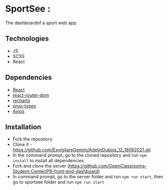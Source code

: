 # SportSee :
The dashboardof a sport web app.

## Technologies
- JS
- SCSS 
- React

## Dependencies
- [React](https://reactjs.org/)
- [react-router-dom](https://reactrouter.com/web/guides/quick-start)
- [recharts](https://recharts.org/en-US)
- [prop-types](https://www.npmjs.com/package/prop-types)
- [Axios](https://github.com/axios/axios)

## Installation
- Fork the repository
- Clone it - https://github.com/ExvigilareGemini/AdelinDubois_12_18062021.git
- In the command prompt, go to the cloned repository and run `npm install` to install all dependencies
- Fork and clone the server (https://github.com/OpenClassrooms-Student-Center/P9-front-end-dashboard)
- In command prompt, go to the server folder and run `npm run start`, then go to sportsee folder and run `npm run start`
